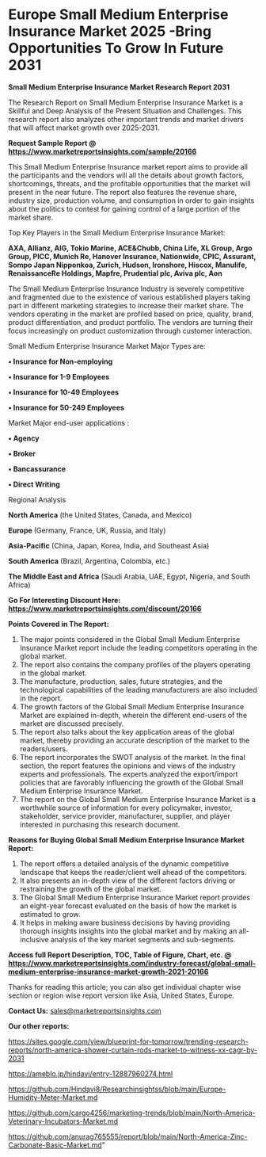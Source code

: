 # Europe Small Medium Enterprise Insurance Market 2025 -Bring Opportunities To Grow In Future 2031

<strong>Small Medium Enterprise Insurance Market Research Report 2031</strong>

The Research Report on Small Medium Enterprise Insurance Market is a Skillful and Deep Analysis of the Present Situation and Challenges. This research report also analyzes other important trends and market drivers that will affect market growth over 2025-2031.

<strong>Request Sample Report @ <a href=https://www.marketreportsinsights.com/sample/20166>https://www.marketreportsinsights.com/sample/20166</a></strong>

This Small Medium Enterprise Insurance market report aims to provide all the participants and the vendors will all the details about growth factors, shortcomings, threats, and the profitable opportunities that the market will present in the near future. The report also features the revenue share, industry size, production volume, and consumption in order to gain insights about the politics to contest for gaining control of a large portion of the market share.

Top Key Players in the Small Medium Enterprise Insurance Market:

<strong>AXA, Allianz, AIG, Tokio Marine, ACE&Chubb, China Life, XL Group, Argo Group, PICC, Munich Re, Hanover Insurance, Nationwide, CPIC, Assurant, Sompo Japan Nipponkoa, Zurich, Hudson, Ironshore, Hiscox, Manulife, RenaissanceRe Holdings, Mapfre, Prudential plc, Aviva plc, Aon</strong>

The Small Medium Enterprise Insurance Industry is severely competitive and fragmented due to the existence of various established players taking part in different marketing strategies to increase their market share. The vendors operating in the market are profiled based on price, quality, brand, product differentiation, and product portfolio. The vendors are turning their focus increasingly on product customization through customer interaction.

Small Medium Enterprise Insurance Market Major Types are:

<strong>• Insurance for Non-employing

• Insurance for 1-9 Employees

• Insurance for 10-49 Employees

• Insurance for 50-249 Employees</strong>

Market Major end-user applications :

<strong>• Agency

• Broker

• Bancassurance

• Direct Writing</strong>

Regional Analysis

</u><strong><b>North America</b></strong> (the United States, Canada, and Mexico)

<strong><b>Europe </b></strong>(Germany, France, UK, Russia, and Italy)

<strong><b>Asia-Pacific</b></strong> (China, Japan, Korea, India, and Southeast Asia)

<strong><b>South America</b></strong> (Brazil, Argentina, Colombia, etc.)

<strong><b>The Middle East and Africa</b></strong> (Saudi Arabia, UAE, Egypt, Nigeria, and South Africa)

<strong>Go For Interesting Discount Here: <a href=https://www.marketreportsinsights.com/discount/20166>https://www.marketreportsinsights.com/discount/20166</a></strong>

<strong>Points Covered in The Report:</strong>
<ol>
  <li>The major points considered in the Global Small Medium Enterprise Insurance Market report include the leading competitors operating in the global market.</li>
  <li>The report also contains the company profiles of the players operating in the global market.</li>
  <li>The manufacture, production, sales, future strategies, and the technological capabilities of the leading manufacturers are also included in the report.</li>
  <li>The growth factors of the Global Small Medium Enterprise Insurance Market are explained in-depth, wherein the different end-users of the market are discussed precisely.</li>
  <li>The report also talks about the key application areas of the global market, thereby providing an accurate description of the market to the readers/users.</li>
  <li>The report incorporates the SWOT analysis of the market. In the final section, the report features the opinions and views of the industry experts and professionals. The experts analyzed the export/import policies that are favorably influencing the growth of the Global Small Medium Enterprise Insurance Market.</li>
  <li>The report on the Global Small Medium Enterprise Insurance Market is a worthwhile source of information for every policymaker, investor, stakeholder, service provider, manufacturer, supplier, and player interested in purchasing this research document.</li>
</ol>
<strong>Reasons for Buying Global Small Medium Enterprise Insurance Market Report:</strong>

<ol>
  <li>The report offers a detailed analysis of the dynamic competitive landscape that keeps the reader/client well ahead of the competitors.</li>
  <li>It also presents an in-depth view of the different factors driving or restraining the growth of the global market.</li>
  <li>The Global Small Medium Enterprise Insurance Market report provides an eight-year forecast evaluated on the basis of how the market is estimated to grow.</li>
  <li>It helps in making aware business decisions by having providing thorough insights insights into the global market and by making an all-inclusive analysis of the key market segments and sub-segments.</li>
</ol>
<strong>Access full Report Description, TOC, Table of Figure, Chart, etc. @ <a href=https://www.marketreportsinsights.com/industry-forecast/global-small-medium-enterprise-insurance-market-growth-2021-20166>https://www.marketreportsinsights.com/industry-forecast/global-small-medium-enterprise-insurance-market-growth-2021-20166</a></strong>


Thanks for reading this article; you can also get individual chapter wise section or region wise report version like Asia, United States, Europe.

<strong>Contact Us:</strong>
sales@marketreportsinsights.com

<strong>Our other reports:</strong>

<a href=https://sites.google.com/view/blueprint-for-tomorrow/trending-research-reports/north-america-shower-curtain-rods-market-to-witness-xx-cagr-by-2031>https://sites.google.com/view/blueprint-for-tomorrow/trending-research-reports/north-america-shower-curtain-rods-market-to-witness-xx-cagr-by-2031</a>

<a href=https://ameblo.jp/hindavi/entry-12887960274.html>https://ameblo.jp/hindavi/entry-12887960274.html</a>

<a href=https://github.com/Hindavi8/Researchinsightss/blob/main/Europe-Humidity-Meter-Market.md>https://github.com/Hindavi8/Researchinsightss/blob/main/Europe-Humidity-Meter-Market.md</a>

<a href=https://github.com/cargo4256/marketing-trends/blob/main/North-America-Veterinary-Incubators-Market.md>https://github.com/cargo4256/marketing-trends/blob/main/North-America-Veterinary-Incubators-Market.md</a>

<a href=https://github.com/anurag765555/report/blob/main/North-America-Zinc-Carbonate-Basic-Market.md>https://github.com/anurag765555/report/blob/main/North-America-Zinc-Carbonate-Basic-Market.md</a>"
